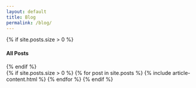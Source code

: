 ```yaml
---
layout: default
title: Blog
permalink: /blog/
---
```


<div class="container">
	<div class="row">
		<div class="col col-12">
			{% if site.posts.size > 0 %}
				<h4 class="lates-title">All Posts</h4>
			{% endif %}
		</div>
	</div>
</div>

<div class="container">
	<div class="row">
	{% if site.posts.size > 0 %}
		{% for post in site.posts %}
			{% include article-content.html %}
		{% endfor %}
	{% endif %}
	</div>
</div>
